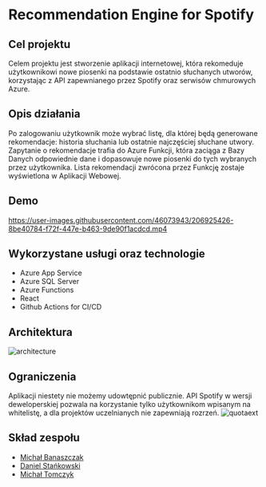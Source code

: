 # Recommendation Engine for Spotify

## Cel projektu 
Celem projektu jest stworzenie aplikacji internetowej, która rekomeduje użytkownikowi nowe piosenki na podstawie ostatnio słuchanych utworów, korzystając z API zapewnianego przez Spotify oraz serwisów chmurowych Azure.

## Opis działania
Po zalogowaniu użytkownik może wybrać listę, dla której będą generowane rekomendacje: historia słuchania lub ostatnie najczęściej słuchane utwory. Zapytanie o rekomendacje trafia do Azure Funkcji, która zaciąga z Bazy Danych odpowiednie dane i dopasowuje nowe piosenki do tych wybranych przez użytkownika. Lista rekomendacji zwrócona przez Funkcję zostaje wyświetlona w Aplikacji Webowej.

## Demo
https://user-images.githubusercontent.com/46073943/206925426-8be40784-f72f-447e-b463-9de90f1acdcd.mp4

## Wykorzystane usługi oraz technologie
* Azure App Service  
* Azure SQL Server  
* Azure Functions  
* React 
* Github Actions for CI/CD

## Architektura
![architecture](https://user-images.githubusercontent.com/46073943/206925579-95c00d1c-77e9-4ae0-bfa5-b0c225752c47.jpg)

## Ograniczenia 
Aplikacji niestety nie możemy udowtępnić publicznie. API Spotify w wersji deweloperskiej pozwala na korzystanie tylko użytkownikom wpisanym na whitelistę, a dla projektów uczelnianych nie zapewniają rozrzeń.
![quotaext](https://user-images.githubusercontent.com/46073943/206925526-bac72ab9-29c4-4758-9c89-6cc3c1799ea5.png)

## Skład zespołu
* [Michał Banaszczak](https://github.com/mihawb)
* [Daniel Stańkowski](https://github.com/Daniel-Stankowski)
* [Michał Tomczyk](https://github.com/KiczuPL)
